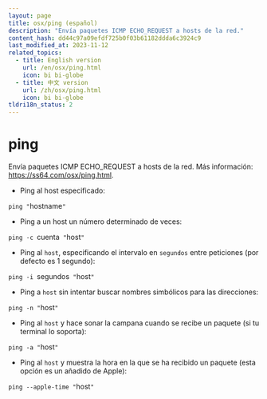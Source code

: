 ```yaml
---
layout: page
title: osx/ping (español)
description: "Envía paquetes ICMP ECHO_REQUEST a hosts de la red."
content_hash: dd44c97a09efdf725b0f03b61182ddda6c3924c9
last_modified_at: 2023-11-12
related_topics:
  - title: English version
    url: /en/osx/ping.html
    icon: bi bi-globe
  - title: 中文 version
    url: /zh/osx/ping.html
    icon: bi bi-globe
tldri18n_status: 2
---
```

# ping

Envía paquetes ICMP ECHO_REQUEST a hosts de la red.
Más información: <https://ss64.com/osx/ping.html>.

- Ping al host especificado:

`ping "`<span class="tldr-var badge badge-pill bg-dark-lm bg-white-dm text-white-lm text-dark-dm font-weight-bold">hostname</span>`"`

- Ping a un host un número determinado de veces:

`ping -c `<span class="tldr-var badge badge-pill bg-dark-lm bg-white-dm text-white-lm text-dark-dm font-weight-bold">cuenta</span>` "`<span class="tldr-var badge badge-pill bg-dark-lm bg-white-dm text-white-lm text-dark-dm font-weight-bold">host</span>`"`

- Ping al `host`, especificando el intervalo en `segundos` entre peticiones (por defecto es 1 segundo):

`ping -i `<span class="tldr-var badge badge-pill bg-dark-lm bg-white-dm text-white-lm text-dark-dm font-weight-bold">segundos</span>` "`<span class="tldr-var badge badge-pill bg-dark-lm bg-white-dm text-white-lm text-dark-dm font-weight-bold">host</span>`"`

- Ping a `host` sin intentar buscar nombres simbólicos para las direcciones:

`ping -n "`<span class="tldr-var badge badge-pill bg-dark-lm bg-white-dm text-white-lm text-dark-dm font-weight-bold">host</span>`"`

- Ping al `host` y hace sonar la campana cuando se recibe un paquete (si tu terminal lo soporta):

`ping -a "`<span class="tldr-var badge badge-pill bg-dark-lm bg-white-dm text-white-lm text-dark-dm font-weight-bold">host</span>`"`

- Ping al `host` y muestra la hora en la que se ha recibido un paquete (esta opción es un añadido de Apple):

`ping --apple-time "`<span class="tldr-var badge badge-pill bg-dark-lm bg-white-dm text-white-lm text-dark-dm font-weight-bold">host</span>`"`
